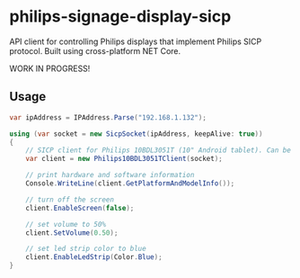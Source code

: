 # philips-signage-display-sicp
API client for controlling Philips displays that implement Philips SICP protocol. Built using cross-platform NET Core.

WORK IN PROGRESS!

## Usage

```csharp
var ipAddress = IPAddress.Parse("192.168.1.132");

using (var socket = new SicpSocket(ipAddress, keepAlive: true)) 
{
    // SICP client for Philips 10BDL3051T (10" Android tablet). Can be used for other Philiips displays as well (except led strip)
    var client = new Philips10BDL3051TClient(socket);

    // print hardware and software information
    Console.WriteLine(client.GetPlatformAndModelInfo());

    // turn off the screen
    client.EnableScreen(false);

    // set volume to 50%
    client.SetVolume(0.50);

    // set led strip color to blue
    client.EnableLedStrip(Color.Blue);
}
```